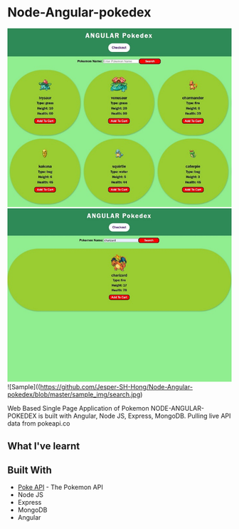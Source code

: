 # Node-Angular-pokedex

![Sample](https://github.com/Jesper-SH-Hong/Node-Angular-pokedex/blob/master/sample_img/main.jpg)
![Sample](https://github.com/Jesper-SH-Hong/Node-Angular-pokedex/blob/master/sample_img/search.jpg)
![Sample]((https://github.com/Jesper-SH-Hong/Node-Angular-pokedex/blob/master/sample_img/search.jpg)

Web Based Single Page Application of Pokemon 
NODE-ANGULAR-POKEDEX is built with Angular, Node JS, Express, MongoDB. Pulling live API data from pokeapi.co

## What I've learnt


## Built With
* [Poke API](https://pokeapi.co/) - The Pokemon API
* Node JS
* Express
* MongoDB
* Angular
